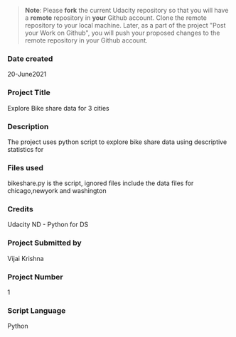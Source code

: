 >**Note**: Please **fork** the current Udacity repository so that you will have a **remote** repository in **your** Github account. Clone the remote repository to your local machine. Later, as a part of the project "Post your Work on Github", you will push your proposed changes to the remote repository in your Github account.

### Date created
20-June2021

### Project Title
Explore Bike share data for 3 cities

### Description
The project uses python script to explore bike share data using descriptive statistics for 

### Files used
bikeshare.py is the script, ignored files include the data files for chicago,newyork and washington

### Credits
Udacity ND - Python for DS

### Project Submitted by
Vijai Krishna

### Project Number
1

### Script Language
Python
